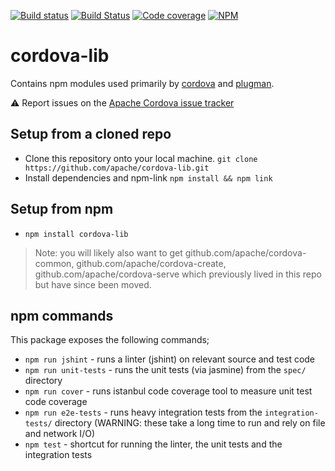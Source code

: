 <!--
#
# Licensed to the Apache Software Foundation (ASF) under one
# or more contributor license agreements.  See the NOTICE file
# distributed with this work for additional information
# regarding copyright ownership.  The ASF licenses this file
# to you under the Apache License, Version 2.0 (the
# "License"); you may not use this file except in compliance
# with the License.  You may obtain a copy of the License at
#
# http://www.apache.org/licenses/LICENSE-2.0
#
# Unless required by applicable law or agreed to in writing,
# software distributed under the License is distributed on an
# "AS IS" BASIS, WITHOUT WARRANTIES OR CONDITIONS OF ANY
#  KIND, either express or implied.  See the License for the
# specific language governing permissions and limitations
# under the License.
#
-->

[![Build status](https://ci.appveyor.com/api/projects/status/hovrl5rwj03co6oa/branch/master?svg=true)](https://ci.appveyor.com/project/ApacheSoftwareFoundation/cordova-lib/branch/master)
[![Build Status](https://travis-ci.org/apache/cordova-lib.svg?branch=master)](https://travis-ci.org/apache/cordova-lib)
[![Code coverage](https://codecov.io/github/apache/cordova-lib/coverage.svg?branch=master)](https://codecov.io/github/apache/cordova-lib?branch=master)
[![NPM](https://nodei.co/npm/cordova.png)](https://nodei.co/npm/cordova/)

# cordova-lib
Contains npm modules used primarily by [cordova](https://github.com/apache/cordova-cli/) and [plugman](https://github.com/apache/cordova-plugman/).

:warning: Report issues on the [Apache Cordova issue tracker](https://issues.apache.org/jira/issues/?jql=project%20%3D%20CB%20AND%20status%20in%20%28Open%2C%20%22In%20Progress%22%2C%20Reopened%29%20AND%20resolution%20%3D%20Unresolved%20AND%20component%20%3D%20%22cordova-lib%22%20ORDER%20BY%20priority%20DESC%2C%20summary%20ASC%2C%20updatedDate%20DESC)

## Setup from a cloned repo
* Clone this repository onto your local machine.
    `git clone https://github.com/apache/cordova-lib.git`
* Install dependencies and npm-link
    `npm install && npm link`

## Setup from npm
* `npm install cordova-lib`

> Note: you will likely also want to get github.com/apache/cordova-common, github.com/apache/cordova-create, github.com/apache/cordova-serve which previously lived in this repo but have since been moved.

## npm commands

This package exposes the following commands;

* `npm run jshint` - runs a linter (jshint) on relevant source and test code
* `npm run unit-tests` - runs the unit tests (via jasmine) from the `spec/` directory
* `npm run cover` - runs istanbul code coverage tool to measure unit test code coverage
* `npm run e2e-tests` - runs heavy integration tests from the `integration-tests/` directory (WARNING: these take a long time to run and rely on file and network I/O)
* `npm test` - shortcut for running the linter, the unit tests and the integration tests
